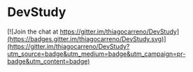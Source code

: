 DevStudy
========

[![Join the chat at https://gitter.im/thiagocarreno/DevStudy](https://badges.gitter.im/thiagocarreno/DevStudy.svg)](https://gitter.im/thiagocarreno/DevStudy?utm_source=badge&utm_medium=badge&utm_campaign=pr-badge&utm_content=badge)
